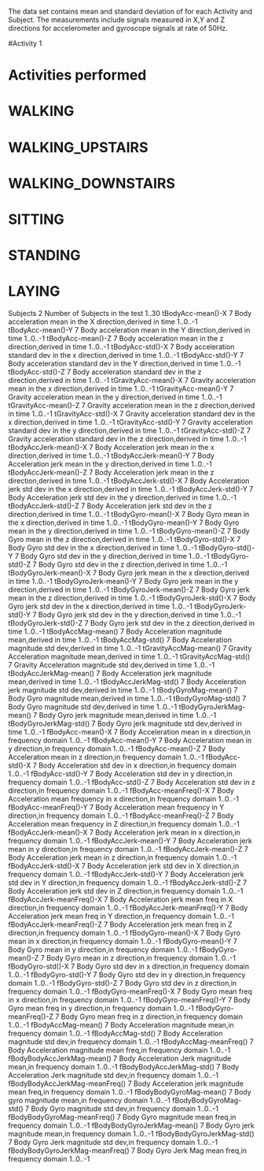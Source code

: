 
The data set contains mean and standard deviation of for each Activity and Subject. 
The measurements include signals measured in X,Y and Z directions for accelerometer and gyroscope signals at rate of 50Hz. 


#Activity  1
#      Activities performed
#         WALKING
#         WALKING_UPSTAIRS
#         WALKING_DOWNSTAIRS
#         SITTING
#         STANDING
#         LAYING
Subjects  2
        Number of Subjects in the test
        1..30 
tBodyAcc-mean()-X 7
         Body acceleration mean in the X direction,derived in time 
         1..0..-1      
tBodyAcc-mean()-Y 7
         Body acceleration mean in the Y direction,derived in time
         1..0..-1
tBodyAcc-mean()-Z 7
         Body acceleration mean in the z direction,derived in time
         1..0..-1
tBodyAcc-std()-X 7
         Body acceleration standard dev in the x direction,derived in time
         1..0..-1
tBodyAcc-std()-Y 7
         Body acceleration standard dev in the Y direction,derived in time
         1..0..-1
tBodyAcc-std()-Z 7
         Body acceleration standard dev in the z direction,derived in time
         1..0..-1
tGravityAcc-mean()-X 7
         Gravity acceleration mean in the x direction,derived in time
         1..0..-1
tGravityAcc-mean()-Y 7
         Gravity acceleration mean in the y direction,derived in time
         1..0..-1
tGravityAcc-mean()-Z 7
         Gravity acceleration mean in the z direction,derived in time
         1..0..-1
tGravityAcc-std()-X 7
         Gravity acceleration standard dev in the x direction,derived in time
         1..0..-1
tGravityAcc-std()-Y 7
         Gravity acceleration standard dev in the y direction,derived in time
         1..0..-1
tGravityAcc-std()-Z 7
         Gravity acceleration standard dev in the z direction,derived in time
         1..0..-1
tBodyAccJerk-mean()-X 7
         Body Acceleration jerk mean in the x direction,derived in time
         1..0..-1
tBodyAccJerk-mean()-Y 7
         Body Acceleration jerk mean in the y direction,derived in time
         1..0..-1
tBodyAccJerk-mean()-Z 7
         Body Acceleration jerk mean in the z direction,derived in time
         1..0..-1
tBodyAccJerk-std()-X 7
         Body Acceleration jerk std dev in the x direction,derived in time
         1..0..-1
tBodyAccJerk-std()-Y 7
         Body Acceleration jerk std dev in the y direction,derived in time
         1..0..-1
tBodyAccJerk-std()-Z 7
         Body Acceleration jerk std dev in the z direction,derived in time
         1..0..-1
tBodyGyro-mean()-X 7
         Body Gyro mean in the x direction,derived in time
         1..0..-1
tBodyGyro-mean()-Y  7
         Body Gyro mean in the y direction,derived in time
         1..0..-1
tBodyGyro-mean()-Z  7
         Body Gyro mean in the z direction,derived in time
         1..0..-1
tBodyGyro-std()-X 7
         Body Gyro std dev in the x direction,derived in time
         1..0..-1
tBodyGyro-std()-Y  7
         Body Gyro std dev in the y direction,derived in time
         1..0..-1
tBodyGyro-std()-Z 7
         Body Gyro std dev in the z direction,derived in time
         1..0..-1
tBodyGyroJerk-mean()-X   7
         Body Gyro jerk mean in the x direction,derived in time
         1..0..-1
tBodyGyroJerk-mean()-Y   7
         Body Gyro jerk mean in the y direction,derived in time
         1..0..-1
tBodyGyroJerk-mean()-Z   7
         Body Gyro jerk mean in the z direction,derived in time
         1..0..-1
tBodyGyroJerk-std()-X   7
         Body Gyro jerk std dev in the x direction,derived in time
         1..0..-1
tBodyGyroJerk-std()-Y    7
         Body Gyro jerk std dev in the y direction,derived in time
         1..0..-1
tBodyGyroJerk-std()-Z   7
         Body Gyro jerk std dev in the z direction,derived in time
         1..0..-1
tBodyAccMag-mean()   7
         Body Acceleration magnitude mean,derived in time
         1..0..-1
tBodyAccMag-std()  7
         Body Acceleration magnitude std dev,derived in time
         1..0..-1
tGravityAccMag-mean() 7
         Gravity Acceleration magnitude mean,derived in time
         1..0..-1
tGravityAccMag-std() 7
         Gravity Acceleration magnitude std dev,derived in time
         1..0..-1
tBodyAccJerkMag-mean() 7
         Body Acceleration jerk magnitude mean,derived in time
         1..0..-1
tBodyAccJerkMag-std() 7
         Body Acceleration jerk magnitude std dev,derived in time
         1..0..-1
tBodyGyroMag-mean()  7
         Body Gyro magnitude mean,derived in time
         1..0..-1
tBodyGyroMag-std() 7
         Body Gyro magnitude std dev,derived in time
         1..0..-1
tBodyGyroJerkMag-mean() 7
         Body Gyro jerk magnitude mean,derived in time
         1..0..-1
tBodyGyroJerkMag-std()  7
         Body Gyro jerk magnitude std dev,derived in time
         1..0..-1
fBodyAcc-mean()-X  7
         Body Acceleration mean in x direction,in frequency domain
         1..0..-1
fBodyAcc-mean()-Y  7
         Body Acceleration mean in y direction,in frequency domain
         1..0..-1
fBodyAcc-mean()-Z  7
         Body Acceleration mean in z direction,in frequency domain
         1..0..-1
fBodyAcc-std()-X  7
         Body Acceleration std dev in x direction,in frequency domain
         1..0..-1
fBodyAcc-std()-Y  7
         Body Acceleration std dev in y direction,in frequency domain
         1..0..-1
fBodyAcc-std()-Z  7
         Body Acceleration std dev in z direction,in frequency domain
         1..0..-1
fBodyAcc-meanFreq()-X  7
         Body Acceleration mean frequency in x direction,in frequency domain
         1..0..-1
fBodyAcc-meanFreq()-Y   7
         Body Acceleration mean frequency in Y direction,in frequency domain
         1..0..-1
fBodyAcc-meanFreq()-Z  7
         Body Acceleration mean frequency in Z direction,in frequency domain
         1..0..-1
fBodyAccJerk-mean()-X   7
         Body Acceleration jerk mean in x direction,in frequency domain
         1..0..-1
fBodyAccJerk-mean()-Y  7
         Body Acceleration jerk mean in y direction,in frequency domain
         1..0..-1
fBodyAccJerk-mean()-Z  7
         Body Acceleration jerk mean in z direction,in frequency domain
         1..0..-1
fBodyAccJerk-std()-X  7
         Body Acceleration jerk std dev in X direction,in frequency domain
         1..0..-1
fBodyAccJerk-std()-Y  7
         Body Acceleration jerk std dev in Y direction,in frequency domain
         1..0..-1
fBodyAccJerk-std()-Z  7
         Body Acceleration jerk std dev in Z direction,in frequency domain
         1..0..-1
fBodyAccJerk-meanFreq()-X  7
         Body Acceleration jerk mean freq in X direction,in frequency domain
         1..0..-1
fBodyAccJerk-meanFreq()-Y  7
         Body Acceleration jerk mean freq in Y direction,in frequency domain
         1..0..-1
fBodyAccJerk-meanFreq()-Z  7
         Body Acceleration jerk mean freq in Z direction,in frequency domain
         1..0..-1
fBodyGyro-mean()-X  7
         Body Gyro mean in x direction,in frequency domain
         1..0..-1
fBodyGyro-mean()-Y  7
         Body Gyro mean in y direction,in frequency domain
         1..0..-1
fBodyGyro-mean()-Z  7
         Body Gyro mean in z direction,in frequency domain
         1..0..-1
fBodyGyro-std()-X  7
         Body Gyro std dev in x direction,in frequency domain
         1..0..-1
fBodyGyro-std()-Y  7
         Body Gyro std dev in y direction,in frequency domain
         1..0..-1
fBodyGyro-std()-Z  7
         Body Gyro std dev in z direction,in frequency domain
         1..0..-1
fBodyGyro-meanFreq()-X  7
         Body Gyro mean freq in x direction,in frequency domain
         1..0..-1
fBodyGyro-meanFreq()-Y 7
         Body Gyro mean freq in y direction,in frequency domain
         1..0..-1
fBodyGyro-meanFreq()-Z 7
         Body Gyro mean freq in z direction,in frequency domain
         1..0..-1
fBodyAccMag-mean() 7
         Body Acceleration magnitude mean,in frequency domain
         1..0..-1
fBodyAccMag-std() 7
         Body Acceleration magnitude std dev,in frequency domain
         1..0..-1
fBodyAccMag-meanFreq() 7
         Body Acceleration magnitude mean freq,in frequency domain
         1..0..-1
fBodyBodyAccJerkMag-mean() 7
         Body Acceleration Jerk magnitude mean,in frequency domain
         1..0..-1
fBodyBodyAccJerkMag-std() 7
         Body Acceleration Jerk magnitude std dev,in frequency domain
         1..0..-1
fBodyBodyAccJerkMag-meanFreq() 7
         Body Acceleration jerk magnitude mean freq,in frequency domain
         1..0..-1
fBodyBodyGyroMag-mean() 7
         Body gyro magnitude mean,in frequency domain
         1..0..-1
fBodyBodyGyroMag-std() 7
         Body Gyro magnitude std dev,in frequency domain
         1..0..-1
fBodyBodyGyroMag-meanFreq() 7
         Body Gyro magnitude mean freq,in frequency domain
         1..0..-1
fBodyBodyGyroJerkMag-mean() 7
         Body Gyro jerk magnitude mean,in frequency domain
         1..0..-1
fBodyBodyGyroJerkMag-std() 7
         Body Gyro Jerk magnitude std dev,in frequency domain
         1..0..-1
fBodyBodyGyroJerkMag-meanFreq() 7
         Body Gyro Jerk Mag mean freq,in frequency domain
         1..0..-1

